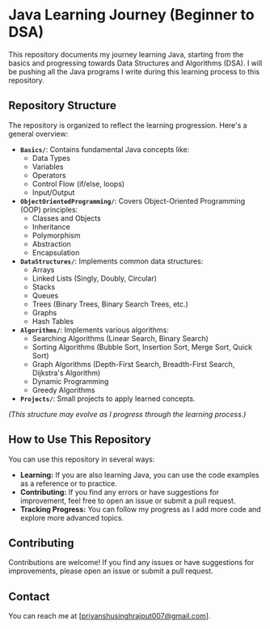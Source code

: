 # Java Learning Journey (Beginner to DSA)

This repository documents my journey learning Java, starting from the basics and progressing towards Data Structures and Algorithms (DSA). I will be pushing all the Java programs I write during this learning process to this repository.

## Repository Structure

The repository is organized to reflect the learning progression. Here's a general overview:

*   **`Basics/`**: Contains fundamental Java concepts like:
    *   Data Types
    *   Variables
    *   Operators
    *   Control Flow (if/else, loops)
    *   Input/Output
*   **`ObjectOrientedProgramming/`**: Covers Object-Oriented Programming (OOP) principles:
    *   Classes and Objects
    *   Inheritance
    *   Polymorphism
    *   Abstraction
    *   Encapsulation
*   **`DataStructures/`**: Implements common data structures:
    *   Arrays
    *   Linked Lists (Singly, Doubly, Circular)
    *   Stacks
    *   Queues
    *   Trees (Binary Trees, Binary Search Trees, etc.)
    *   Graphs
    *   Hash Tables
*   **`Algorithms/`**: Implements various algorithms:
    *   Searching Algorithms (Linear Search, Binary Search)
    *   Sorting Algorithms (Bubble Sort, Insertion Sort, Merge Sort, Quick Sort)
    *   Graph Algorithms (Depth-First Search, Breadth-First Search, Dijkstra's Algorithm)
    *   Dynamic Programming
    *   Greedy Algorithms
*   **`Projects/`**: Small projects to apply learned concepts.

*(This structure may evolve as I progress through the learning process.)*

## How to Use This Repository

You can use this repository in several ways:

*   **Learning:** If you are also learning Java, you can use the code examples as a reference or to practice.
*   **Contributing:** If you find any errors or have suggestions for improvement, feel free to open an issue or submit a pull request.
*   **Tracking Progress:** You can follow my progress as I add more code and explore more advanced topics.


    

## Contributing

Contributions are welcome! If you find any issues or have suggestions for improvements, please open an issue or submit a pull request.

## Contact

You can reach me at \[priyanshusinghrajput007@gmail.com].


